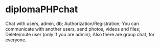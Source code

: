 # diplomaPHPchat
Chat with users, admin, db;
Authorization/Registration;
You can communicate with another users, send photos, videos and files;
Delete\mute user (only if you are admin);
Also there are group chat, for everyone.
